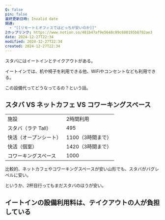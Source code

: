 ```yaml
---
Q: false
pin: false
最終更新日時: Invalid date
関連:
  - "[[リモートとオフィスではどっちが安いのか]]"
2ホップリンク: https://www.notion.so/481b47af9e5648c89c688195b8782ae3
date: 2024-12-27T22:34
modified: 2024-12-27T22:34
created: 2024-12-27T22:34
---
```

  

スタバにはイートインとテイクアウトがある。

イートインでは、机や椅子を利用できる他、WiFiやコンセントなども利用できる。

この設備代ってどうなってるの？という話。

  

## スタバ VS ネットカフェ VS コワーキングスペース

|   |   |
|---|---|
|施設|2時間利用|
|スタバ（ラテ Tall）|495|
|快活（オープンシート）|1100（3時間まで）|
|快活（個室）|1420（3時間まで）|
|コワーキングスペース|1000|

比較的、ネットカフェやコワーキングスペースが安い山形でも、スタバがバグレベルに安い。

というか、2杯目行ってもまだスタバのほうが安い。

  

## イートインの設備利用料は、テイクアウトの人が負担している